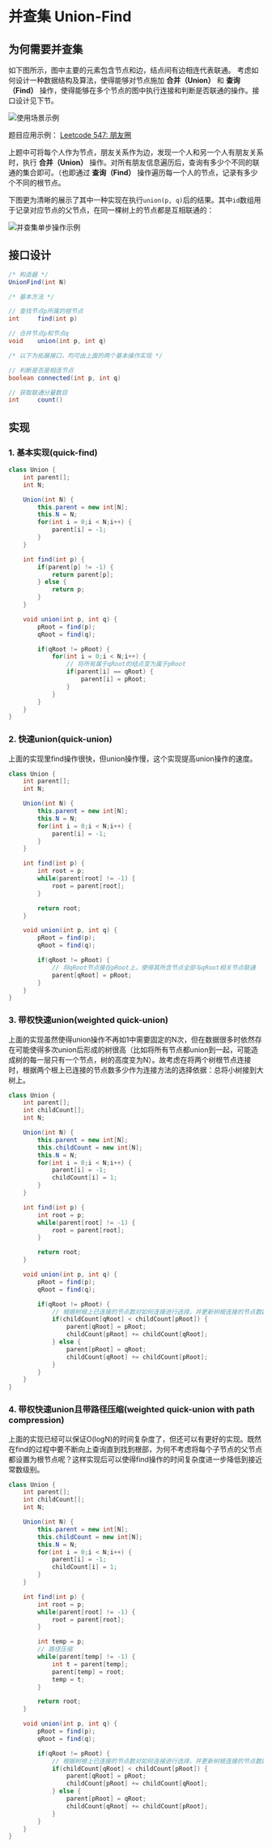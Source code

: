 # 并查集 Union-Find
## 为何需要并查集
如下图所示，图中主要的元素包含节点和边，结点间有边相连代表联通。
考虑如何设计一种数据结构及算法，使得能够对节点施加 **合并（Union）** 和 **查询（Find）** 操作，使得能够在多个节点的图中执行连接和判断是否联通的操作。接口设计见下节。

![使用场景示例](union_find.png)

题目应用示例：
[Leetcode 547: 朋友圈](https://leetcode-cn.com/problems/friend-circles/)

上题中可将每个人作为节点，朋友关系作为边，发现一个人和另一个人有朋友关系时，执行 **合并（Union）** 操作。对所有朋友信息遍历后，查询有多少个不同的联通的集合即可。（也即通过 **查询（Find）** 操作遍历每一个人的节点，记录有多少个不同的根节点。

下图更为清晰的展示了其中一种实现在执行`union(p, q)`后的结果。其中`id`数组用于记录对应节点的父节点，在同一棵树上的节点都是互相联通的：

![并查集单步操作示例](example.png)

## 接口设计
``` java
/* 构造器 */
UnionFind(int N)

/* 基本方法 */

// 查找节点p所属的根节点
int     find(int p)

// 合并节点p和节点q
void    union(int p, int q)

/* 以下为拓展接口，均可由上面的两个基本操作实现 */

// 判断是否是相连节点
boolean connected(int p, int q)

// 获取联通分量数目
int     count()
```

## 实现

### 1. 基本实现(quick-find)
```java
class Union {
    int parent[];
    int N;

    Union(int N) {
        this.parent = new int[N];
        this.N = N;
        for(int i = 0;i < N;i++) {
            parent[i] = -1;
        }
    }

    int find(int p) {
        if(parent[p] != -1) {
            return parent[p];
        } else {
            return p;
        }
    }

    void union(int p, int q) {
        pRoot = find(p);
        qRoot = find(q);

        if(qRoot != pRoot) {
            for(int i = 0;i < N;i++) {
                // 将所有属于qRoot的结点变为属于pRoot
                if(parent[i] == qRoot) {
                    parent[i] = pRoot;
                }
            }
        }
    }
}
```
### 2. 快速union(quick-union)
上面的实现里find操作很快，但union操作慢，这个实现提高union操作的速度。

```java
class Union {
    int parent[];
    int N;

    Union(int N) {
        this.parent = new int[N];
        this.N = N;
        for(int i = 0;i < N;i++) {
            parent[i] = -1;
        }
    }

    int find(int p) {
        int root = p;
        while(parent[root] != -1) {
            root = parent[root];
        }

        return root;
    }

    void union(int p, int q) {
        pRoot = find(p);
        qRoot = find(q);

        if(qRoot != pRoot) {
            // 将qRoot节点接在pRoot上，使得其所含节点全部与qRoot相关节点联通
            parent[qRoot] = pRoot;
        }
    }
}
```
### 3. 带权快速union(weighted quick-union)
上面的实现虽然使得union操作不再如1中需要固定的N次，但在数据很多时依然存在可能使得多次union后形成的树很高（比如将所有节点都union到一起，可能造成树的每一层只有一个节点，树的高度变为N）。故考虑在将两个树根节点连接时，根据两个根上已连接的节点数多少作为连接方法的选择依据：总将小树接到大树上。
```java
class Union {
    int parent[];
    int childCount[];
    int N;

    Union(int N) {
        this.parent = new int[N];
        this.childCount = new int[N];
        this.N = N;
        for(int i = 0;i < N;i++) {
            parent[i] = -1;
            childCount[i] = 1;
        }
    }

    int find(int p) {
        int root = p;
        while(parent[root] != -1) {
            root = parent[root];
        }

        return root;
    }

    void union(int p, int q) {
        pRoot = find(p);
        qRoot = find(q);

        if(qRoot != pRoot) {
            // 根据树根上已连接的节点数对如何连接进行选择，并更新树根连接的节点数数组
            if(childCount[qRoot] < childCount[pRoot]) {
                parent[qRoot] = pRoot;
                childCount[pRoot] += childCount[qRoot];
            } else {
                parent[pRoot] = qRoot;
                childCount[qRoot] += childCount[pRoot];
            }
        }
    }
}
```
### 4. 带权快速union且带路径压缩(weighted quick-union with path compression)
上面的实现已经可以保证O(logN)的时间复杂度了，但还可以有更好的实现。既然在find的过程中要不断向上查询直到找到根部，为何不考虑将每个子节点的父节点都设置为根节点呢？这样实现后可以使得find操作的时间复杂度进一步降低到接近常数级别。
```java
class Union {
    int parent[];
    int childCount[];
    int N;

    Union(int N) {
        this.parent = new int[N];
        this.childCount = new int[N];
        this.N = N;
        for(int i = 0;i < N;i++) {
            parent[i] = -1;
            childCount[i] = 1;
        }
    }

    int find(int p) {
        int root = p;
        while(parent[root] != -1) {
            root = parent[root];
        }

        int temp = p;
        // 路径压缩
        while(parent[temp] != -1) {
            int t = parent[temp];
            parent[temp] = root;
            temp = t;
        }

        return root;
    }

    void union(int p, int q) {
        pRoot = find(p);
        qRoot = find(q);

        if(qRoot != pRoot) {
            // 根据树根上已连接的节点数对如何连接进行选择，并更新树根连接的节点数数组
            if(childCount[qRoot] < childCount[pRoot]) {
                parent[qRoot] = pRoot;
                childCount[pRoot] += childCount[qRoot];
            } else {
                parent[pRoot] = qRoot;
                childCount[qRoot] += childCount[pRoot];
            }
        }
    }
}
```


